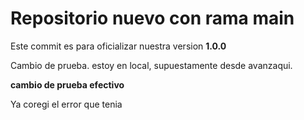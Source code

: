 # Repositorio nuevo con rama main

Este commit es para oficializar nuestra version **1.0.0**

Cambio de prueba. estoy en local, supuestamente desde avanzaqui.

**cambio de prueba efectivo**

Ya coregi el error que tenia
